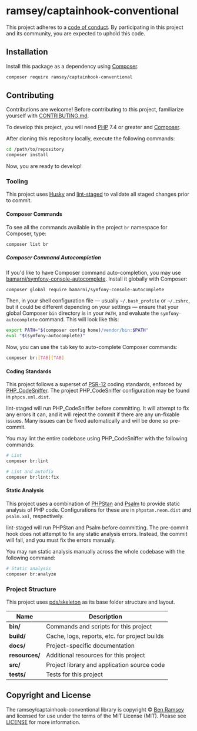 # ramsey/captainhook-conventional

<!--
TODO: Make sure the following URLs are correct and working for your project.
      Then, remove these comments to display the badges, giving users a quick
      overview of your package.

[![Source Code][badge-source]][source]
[![Latest Version][badge-release]][packagist]
[![Software License][badge-license]][license]
[![PHP Version][badge-php]][php]
[![Build Status][badge-build]][build]
[![Coverage Status][badge-coverage]][coverage]
[![Total Downloads][badge-downloads]][downloads]

[badge-source]: http://img.shields.io/badge/source-ramsey/captainhook-conventional-blue.svg?style=flat-square
[badge-release]: https://img.shields.io/packagist/v/ramsey/captainhook-conventional.svg?style=flat-square&label=release
[badge-license]: https://img.shields.io/packagist/l/ramsey/captainhook-conventional.svg?style=flat-square
[badge-php]: https://img.shields.io/packagist/php-v/ramsey/captainhook-conventional.svg?style=flat-square
[badge-build]: https://img.shields.io/travis/ramsey/captainhook-conventional/master.svg?style=flat-square
[badge-coverage]: https://img.shields.io/coveralls/github/ramsey/captainhook-conventional/master.svg?style=flat-square
[badge-downloads]: https://img.shields.io/packagist/dt/ramsey/captainhook-conventional.svg?style=flat-square&colorB=mediumvioletred

[source]: https://github.com/ramsey/captainhook-conventional
[packagist]: https://packagist.org/packages/ramsey/captainhook-conventional
[license]: https://github.com/ramsey/captainhook-conventional/blob/master/LICENSE
[php]: https://php.net
[build]: https://travis-ci.org/ramsey/captainhook-conventional
[coverage]: https://coveralls.io/r/ramsey/captainhook-conventional?branch=master
[downloads]: https://packagist.org/packages/ramsey/captainhook-conventional
-->




This project adheres to a [code of conduct](CODE_OF_CONDUCT.md).
By participating in this project and its community, you are expected to
uphold this code.


## Installation

Install this package as a dependency using [Composer](https://getcomposer.org).

``` bash
composer require ramsey/captainhook-conventional
```

<!--
## Usage

Provide a brief description or short example of how to use this library.
If you need to provide more detailed examples, use the `docs/` directory
and provide a link here to the documentation.

``` php
use Ramsey\Captainhook\Conventional\Example;

$example = new Example();
echo $example->greet('fellow human');
```
-->


## Contributing

Contributions are welcome! Before contributing to this project, familiarize
yourself with [CONTRIBUTING.md](CONTRIBUTING.md).

To develop this project, you will need [PHP](https://www.php.net) 7.4 or greater
and [Composer](https://getcomposer.org).

After cloning this repository locally, execute the following commands:

``` bash
cd /path/to/repository
composer install
```

Now, you are ready to develop!

### Tooling

This project uses [Husky](https://github.com/typicode/husky) and
[lint-staged](https://github.com/okonet/lint-staged) to validate all staged
changes prior to commit.

#### Composer Commands

To see all the commands available in the project `br` namespace for
Composer, type:

``` bash
composer list br
```

##### Composer Command Autocompletion

If you'd like to have Composer command auto-completion, you may use
[bamarni/symfony-console-autocomplete](https://github.com/bamarni/symfony-console-autocomplete).
Install it globally with Composer:

``` bash
composer global require bamarni/symfony-console-autocomplete
```

Then, in your shell configuration file — usually `~/.bash_profile` or `~/.zshrc`,
but it could be different depending on your settings — ensure that your global
Composer `bin` directory is in your `PATH`, and evaluate the
`symfony-autocomplete` command. This will look like this:

``` bash
export PATH="$(composer config home)/vendor/bin:$PATH"
eval "$(symfony-autocomplete)"
```

Now, you can use the `tab` key to auto-complete Composer commands:

``` bash
composer br:[TAB][TAB]
```

#### Coding Standards

This project follows a superset of [PSR-12](https://www.php-fig.org/psr/psr-12/)
coding standards, enforced by [PHP_CodeSniffer](https://github.com/squizlabs/PHP_CodeSniffer).
The project PHP_CodeSniffer configuration may be found in `phpcs.xml.dist`.

lint-staged will run PHP_CodeSniffer before committing. It will attempt to fix
any errors it can, and it will reject the commit if there are any un-fixable
issues. Many issues can be fixed automatically and will be done so pre-commit.

You may lint the entire codebase using PHP_CodeSniffer with the following
commands:

``` bash
# Lint
composer br:lint

# Lint and autofix
composer br:lint:fix
```

#### Static Analysis

This project uses a combination of [PHPStan](https://github.com/phpstan/phpstan)
and [Psalm](https://github.com/vimeo/psalm) to provide static analysis of PHP
code. Configurations for these are in `phpstan.neon.dist` and `psalm.xml`,
respectively.

lint-staged will run PHPStan and Psalm before committing. The pre-commit hook
does not attempt to fix any static analysis errors. Instead, the commit will
fail, and you must fix the errors manually.

You may run static analysis manually across the whole codebase with the
following command:

``` bash
# Static analysis
composer br:analyze
```

### Project Structure

This project uses [pds/skeleton](https://github.com/php-pds/skeleton) as its
base folder structure and layout.

| Name              | Description                                    |
| ------------------| ---------------------------------------------- |
| **bin/**          | Commands and scripts for this project          |
| **build/**        | Cache, logs, reports, etc. for project builds  |
| **docs/**         | Project-specific documentation                 |
| **resources/**    | Additional resources for this project          |
| **src/**          | Project library and application source code    |
| **tests/**        | Tests for this project                         |





## Copyright and License

The ramsey/captainhook-conventional library is copyright © [Ben Ramsey](https://benramsey.com)
and licensed for use under the terms of the
MIT License (MIT). Please see [LICENSE](LICENSE) for more information.


